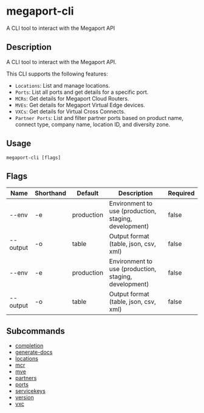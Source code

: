 # megaport-cli

A CLI tool to interact with the Megaport API

## Description

A CLI tool to interact with the Megaport API.

This CLI supports the following features:
- `Locations`: List and manage locations.
- `Ports`: List all ports and get details for a specific port.
- `MCRs`: Get details for Megaport Cloud Routers.
- `MVEs`: Get details for Megaport Virtual Edge devices.
- `VXCs`: Get details for Virtual Cross Connects.
- `Partner Ports`: List and filter partner ports based on product name, connect type, company name, location ID, and diversity zone.



## Usage

```
megaport-cli [flags]
```







## Flags

| Name | Shorthand | Default | Description | Required |
|------|-----------|---------|-------------|----------|
| --env | -e | production | Environment to use (production, staging, development) | false |
| --output | -o | table | Output format (table, json, csv, xml) | false |
| --env | -e | production | Environment to use (production, staging, development) | false |
| --output | -o | table | Output format (table, json, csv, xml) | false |


## Subcommands

* [completion](megaport-cli_completion.md)
* [generate-docs](megaport-cli_generate-docs.md)
* [locations](megaport-cli_locations.md)
* [mcr](megaport-cli_mcr.md)
* [mve](megaport-cli_mve.md)
* [partners](megaport-cli_partners.md)
* [ports](megaport-cli_ports.md)
* [servicekeys](megaport-cli_servicekeys.md)
* [version](megaport-cli_version.md)
* [vxc](megaport-cli_vxc.md)

